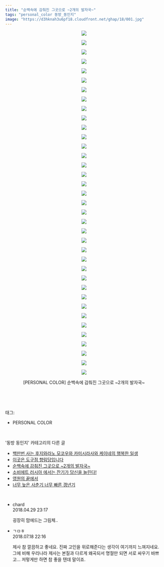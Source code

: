 ```yaml
---
title: "순백속에 감춰진 그곳으로 ~2개의 발자국~"
tags: "personal_color 동방_동인지"
image: "https://d3hknah3u6pf18.cloudfront.net/ghap/18/001.jpg"
---
```

<div class="article">
<p style="text-align: center; clear: none; float: none;"><img src="{{ site.imgserver4 }}/ghap/18/001.jpg"/></p>
<p style="text-align: center; clear: none; float: none;"><img src="{{ site.imgserver4 }}/ghap/18/002.jpg"/></p>
<p style="text-align: center; clear: none; float: none;"><img src="{{ site.imgserver4 }}/ghap/18/003.jpg"/></p>
<p style="text-align: center; clear: none; float: none;"><img src="{{ site.imgserver4 }}/ghap/18/004.jpg"/></p>
<p style="text-align: center; clear: none; float: none;"><img src="{{ site.imgserver4 }}/ghap/18/005.jpg"/></p>
<p style="text-align: center; clear: none; float: none;"><img src="{{ site.imgserver4 }}/ghap/18/006.jpg"/></p>
<p style="text-align: center; clear: none; float: none;"><img src="{{ site.imgserver4 }}/ghap/18/007.jpg"/></p>
<p style="text-align: center; clear: none; float: none;"><img src="{{ site.imgserver4 }}/ghap/18/008.jpg"/></p>
<p style="text-align: center; clear: none; float: none;"><img src="{{ site.imgserver4 }}/ghap/18/009.jpg"/></p>
<p style="text-align: center; clear: none; float: none;"><img src="{{ site.imgserver4 }}/ghap/18/010.jpg"/></p>
<p style="text-align: center; clear: none; float: none;"><img src="{{ site.imgserver4 }}/ghap/18/011.jpg"/></p>
<p style="text-align: center; clear: none; float: none;"><img src="{{ site.imgserver4 }}/ghap/18/012.jpg"/></p>
<p style="text-align: center; clear: none; float: none;"><img src="{{ site.imgserver4 }}/ghap/18/013.jpg"/></p>
<p style="text-align: center; clear: none; float: none;"><img src="{{ site.imgserver4 }}/ghap/18/014.jpg"/></p>
<p style="text-align: center; clear: none; float: none;"><img src="{{ site.imgserver4 }}/ghap/18/015.jpg"/></p>
<p style="text-align: center; clear: none; float: none;"><img src="{{ site.imgserver4 }}/ghap/18/016.jpg"/></p>
<p style="text-align: center; clear: none; float: none;"><img src="{{ site.imgserver4 }}/ghap/18/017.jpg"/></p>
<p style="text-align: center; clear: none; float: none;"><img src="{{ site.imgserver4 }}/ghap/18/018.jpg"/></p>
<p style="text-align: center; clear: none; float: none;"><img src="{{ site.imgserver4 }}/ghap/18/019.jpg"/></p>
<p style="text-align: center; clear: none; float: none;"><img src="{{ site.imgserver4 }}/ghap/18/020.jpg"/></p>
<p style="text-align: center; clear: none; float: none;"><img src="{{ site.imgserver4 }}/ghap/18/021.jpg"/></p>
<p style="text-align: center; clear: none; float: none;"><img src="{{ site.imgserver4 }}/ghap/18/022.jpg"/></p>
<p style="text-align: center; clear: none; float: none;"><img src="{{ site.imgserver4 }}/ghap/18/023.jpg"/></p>
<p style="text-align: center; clear: none; float: none;"><img src="{{ site.imgserver4 }}/ghap/18/024.jpg"/></p>
<p style="text-align: center; clear: none; float: none;"><img src="{{ site.imgserver4 }}/ghap/18/025.jpg"/></p>
<p style="text-align: center; clear: none; float: none;"><img src="{{ site.imgserver4 }}/ghap/18/026.jpg"/></p>
<p style="text-align: center; clear: none; float: none;"><img src="{{ site.imgserver4 }}/ghap/18/027.jpg"/></p>
<p style="text-align: center; clear: none; float: none;"><img src="{{ site.imgserver4 }}/ghap/18/028.jpg"/></p>
<p style="text-align: center; clear: none; float: none;"><img src="{{ site.imgserver4 }}/ghap/18/029.jpg"/></p>
<p style="text-align: center; clear: none; float: none;"><img src="{{ site.imgserver4 }}/ghap/18/030.jpg"/></p>
<p style="text-align: center; clear: none; float: none;"><img src="{{ site.imgserver4 }}/ghap/18/031.jpg"/></p>
<p style="text-align: center; clear: none; float: none;"><img src="{{ site.imgserver4 }}/ghap/18/032.jpg"/></p>
<p style="text-align: center; clear: none; float: none;"><img src="{{ site.imgserver4 }}/ghap/18/033.jpg"/></p>
<p style="text-align: center; clear: none; float: none;"><img src="{{ site.imgserver4 }}/ghap/18/034.jpg"/></p>
<p style="text-align: center; clear: none; float: none;"><img src="{{ site.imgserver4 }}/ghap/18/035.jpg"/></p>
<p style="text-align: center; clear: none; float: none;"><img src="{{ site.imgserver4 }}/ghap/18/036.jpg"/></p>
<p style="text-align: center; clear: none; float: none;"><img src="{{ site.imgserver4 }}/ghap/18/037.jpg"/></p>
<p style="text-align: center; clear: none; float: none;">[PERSONAL COLOR] 순백속에 감춰진 그곳으로 ~2개의 발자국~</p>
<p><br/></p>
</div><br/>
<div class="tagTrail">
<p>태그: </p>
<ul>
<li>PERSONAL COLOR</li>
</ul>
</div><br/>
<div class="another">
<p>'동방 동인지' 카테고리의 다른 글</p>
<ul>
<li><a href="/ghap_20">백만번 사는 후지와라노 모코우와 카미시라사와 케이네의 행복한 일생</a></li>
<li><a href="/ghap_19">이곳은 도구점 향림당입니다</a></li>
<li><a href="/ghap_18">순백속에 감춰진 그곳으로 ~2개의 발자국~</a></li>
<li><a href="/ghap_17">소비에트 러시아 에서는 잔기가 당신을 늘린다!</a></li>
<li><a href="/ghap_16">영원의 끝에서</a></li>
<li><a href="/ghap_15">너무 늦은 사춘기 너무 빠른 갱년기</a></li>
</ul>
</div><br/>
<div class="cb_module cb_fluid">
<div class="cb_wrt cb_profile">
<div class="comment">
<ul>
<li class="cb_thumb_off" id="comment15247085">
<div class="cb_comment_area">
<div class="cb_info_area">
<div class="cb_section">
<span class="cb_nick_name">chard</span>
</div>
<div class="cb_section">
<span class="cb_date">2018.04.29 23:17 </span>
</div>
</div>
<div class="cb_dsc_comment">
<p class="cb_dsc">
											굉장히 맘에드는 그림체..
										</p>
</div>
</div></li>
<li class="cb_thumb_off" id="comment15289509">
<div class="cb_comment_area">
<div class="cb_info_area">
<div class="cb_section">
<span class="cb_nick_name">ㄱㅁㅎ</span>
</div>
<div class="cb_section">
<span class="cb_date">2018.07.18 22:16 </span>
</div>
</div>
<div class="cb_dsc_comment">
<p class="cb_dsc">
											제사 참 깔끔하고 좋네요. 진짜 고인을 위로해준다는 생각이 여기까지 느껴지네요. 그에 비해 우리나라 제사는 본질과 다르게 왜곡되서 명절만 되면 서로 싸우기 바쁘고... 저렇게만 하면 참 좋을 텐데 말이죠.
										</p>
</div>
</div></li>
</ul>
</div>
</div><!-- commentList close -->
</div><br/>
